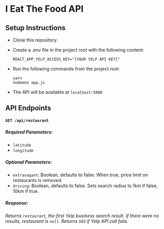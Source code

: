 # I Eat The Food API

## Setup Instructions

* Clone this repository.
* Create a .env file in the project root with the following content:
  ```
  REACT_APP_YELP_ACCESS_KEY="{YOUR YELP API KEY}"
  ```
* Run the following commands from the project root:

  ```
  yarn
  nodemon app.js
  ```
* The API will be available at `localhost:5000`

## API Endpoints

#### `GET /api/restaurant`

##### Required Parameters:

* `latitude`
* `longitude`

##### Optional Parameters:

* `extravagant`: Boolean, defaults to false. When true, price limit on restaurants is removed.
* `driving`: Boolean, defaults to false. Sets search radius to 1km if false, 10km if true.

##### Response:

_Returns `restaurant`, the first Yelp business search result. If there were no results, restaurant is `null`. Returns `503` if Yelp API call fails._
